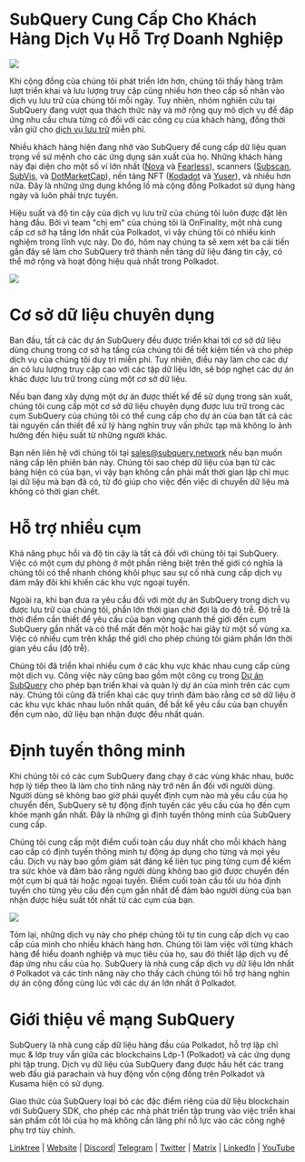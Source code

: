 # SubQuery Cung Cấp Cho Khách Hàng Dịch Vụ Hỗ Trợ Doanh Nghiệp

![](https://miro.medium.com/max/1400/1*z_StqAT5KeaxQLBCm-xpRQ.jpeg)

Khi cộng đồng của chúng tôi phát triển lớn hơn, chúng tôi thấy hàng trăm lượt triển khai và lưu lượng truy cập cũng nhiều hơn theo cấp số nhân vào dịch vụ lưu trữ của chúng tôi mỗi ngày. Tuy nhiên, nhóm nghiên cứu tại SubQuery đang vượt qua thách thức này và mở rộng quy mô dịch vụ để đáp ứng nhu cầu chưa từng có đối với các công cụ của khách hàng, đồng thời vẫn giữ cho [dịch vụ lưu trữ](https://projects.subquery.network/) miễn phí.

Nhiều khách hàng hiện đang nhờ vào SubQuery để cung cấp dữ liệu quan trọng về sứ mệnh cho các ứng dụng sản xuất của họ. Những khách hàng này đại diện cho một số ví lớn nhất ([Nova](https://novawallet.io/) và [Fearless](https://fearlesswallet.io/)), scanners ([Subscan](https://www.subscan.io/), [SubVis](https://www.subvis.io/), và [DotMarketCap](https://dotmarketcap.com/)), nền tảng NFT ([Kodadot](https://kodadot.xyz/) và [Yuser](https://yuser.co/)), và nhiều hơn nữa. Đây là những ứng dụng khổng lồ mà cộng đồng Polkadot sử dụng hàng ngày và luôn phải trực tuyến.

Hiệu suất và độ tin cậy của dịch vụ lưu trữ của chúng tôi luôn được đặt lên hàng đầu. Bởi vì team "chị em" của chúng tôi là OnFinality, một nhà cung cấp cơ sở hạ tầng lớn nhất của Polkadot, vì vậy chúng tôi có nhiều kinh nghiệm trong lĩnh vực này. Do đó, hôm nay chúng ta sẽ xem xét ba cải tiến gần đây sẽ làm cho SubQuery trở thành nền tảng dữ liệu đáng tin cậy, có thể mở rộng và hoạt động hiệu quả nhất trong Polkadot.

![](https://miro.medium.com/max/1200/1*QckhJzjQqw9czpBMRhXgXQ.gif)

# Cơ sở dữ liệu chuyên dụng

Ban đầu, tất cả các dự án SubQuery đều được triển khai tới cơ sở dữ liệu dùng chung trong cơ sở hạ tầng của chúng tôi để tiết kiệm tiền và cho phép dịch vụ của chúng tôi duy trì miễn phí. Tuy nhiên, điều này làm cho các dự án có lưu lượng truy cập cao với các tập dữ liệu lớn, sẽ bóp nghẹt các dự án khác được lưu trữ trong cùng một cơ sở dữ liệu.

Nếu bạn đang xây dựng một dự án được thiết kế để sử dụng trong sản xuất, chúng tôi cung cấp một cơ sở dữ liệu chuyên dụng được lưu trữ trong các cụm SubQuery của chúng tôi có thể cung cấp cho dự án của bạn tất cả các tài nguyên cần thiết để xử lý hàng nghìn truy vấn phức tạp mà không lo ảnh hưởng đến hiệu suất từ những người khác.

Bạn nên liên hệ với chúng tôi tại sales@subquery.network nếu bạn muốn nâng cấp lên phiên bản này. Chúng tôi sao chép dữ liệu của bạn từ các bảng hiện có của bạn, vì vậy bạn không cần phải mất thời gian lập chỉ mục lại dữ liệu mà bạn đã có, từ đó giúp cho việc đến việc di chuyển dữ liệu mà không có thời gian chết.

# Hỗ trợ nhiều cụm

Khả năng phục hồi và độ tin cậy là tất cả đối với chúng tôi tại SubQuery. Việc có một cụm dự phòng ở một phần riêng biệt trên thế giới có nghĩa là chúng tôi có thể nhanh chóng khôi phục sau sự cố nhà cung cấp dịch vụ đám mây đôi khi khiến các khu vực ngoại tuyến.

Ngoài ra, khi bạn đưa ra yêu cầu đối với một dự án SubQuery trong dịch vụ được lưu trữ của chúng tôi, phần lớn thời gian chờ đợi là do độ trễ. Độ trễ là thời điểm cần thiết để yêu cầu của bạn vòng quanh thế giới đến cụm SubQuery gần nhất và có thể mất đến một hoặc hai giây từ một số vùng xa. Việc có nhiều cụm trên khắp thế giới cho phép chúng tôi giảm phần lớn thời gian yêu cầu (độ trễ).

Chúng tôi đã triển khai nhiều cụm ở các khu vực khác nhau cung cấp cùng một dịch vụ. Công việc này cũng bao gồm một công cụ trong [Dự án SubQuery](https://project.subquery.network/) cho phép bạn triển khai và quản lý dự án của mình trên các cụm này. Chúng tôi cũng đã triển khai các quy trình đảm bảo rằng cơ sở dữ liệu ở các khu vực khác nhau luôn nhất quán, để bất kể yêu cầu của bạn chuyển đến cụm nào, dữ liệu bạn nhận được đều nhất quán.

# Định tuyến thông minh

Khi chúng tôi có các cụm SubQuery đang chạy ở các vùng khác nhau, bước hợp lý tiếp theo là làm cho tính năng này trở nên ẩn đối với người dùng. Người dùng sẽ không bao giờ phải quyết định cụm nào mà yêu cầu của họ chuyển đến, SubQuery sẽ tự động định tuyến các yêu cầu của họ đến cụm khỏe mạnh gần nhất. Đây là những gì định tuyến thông minh của SubQuery cung cấp.

Chúng tôi cung cấp một điểm cuối toàn cầu duy nhất cho mỗi khách hàng cao cấp có định tuyến thông minh tự động áp dụng cho từng và mọi yêu cầu. Dịch vụ này bao gồm giám sát đáng kể liên tục ping từng cụm để kiểm tra sức khỏe và đảm bảo rằng người dùng không bao giờ được chuyển đến một cụm bị quá tải hoặc ngoại tuyến. Điểm cuối toàn cầu tối ưu hóa định tuyến cho từng yêu cầu đến cụm gần nhất để đảm bảo người dùng của bạn nhận được hiệu suất tốt nhất từ các cụm của bạn.

![](https://miro.medium.com/max/1000/0*DNXDiABzli0et1MU)

Tóm lại, những dịch vụ này cho phép chúng tôi tự tin cung cấp dịch vụ cao cấp của mình cho nhiều khách hàng hơn. Chúng tôi làm việc với từng khách hàng để hiểu doanh nghiệp và mục tiêu của họ, sau đó thiết lập dịch vụ để đáp ứng nhu cầu của họ. SubQuery là nhà cung cấp dịch vụ dữ liệu lớn nhất ở Polkadot và các tính năng này cho thấy cách chúng tôi hỗ trợ hàng nghìn dự án cộng đồng cùng lúc với các dự án lớn nhất ở Polkadot.

# Giới thiệu về mạng SubQuery

SubQuery là nhà cung cấp dữ liệu hàng đầu của Polkadot, hỗ trợ lập chỉ mục & lớp truy vấn giữa các blockchains Lớp-1 (Polkadot) và các ứng dụng phi tập trung. Dịch vụ dữ liệu của SubQuery đang được hầu hết các trang web đấu giá parachain và huy động vốn cộng đồng trên Polkadot và Kusama hiện có sử dụng.

Giao thức của SubQuery loại bỏ các đặc điểm riêng của dữ liệu blockchain với SubQuery SDK, cho phép các nhà phát triển tập trung vào việc triển khai sản phẩm cốt lõi của họ mà không cần lãng phí nỗ lực vào các công nghệ phụ trợ tùy chỉnh.

[Linktree](https://linktr.ee/subquerynetwork)  |  [Website](https://subquery.network/)  |  [Discord](https://discord.com/invite/78zg8aBSMG)|  [Telegram](https://t.me/subquerynetwork)  |  [Twitter](https://twitter.com/subquerynetwork)  |  [Matrix](https://matrix.to/#/#subquery:matrix.org)  |  [LinkedIn](https://www.linkedin.com/company/subquery)  |  [YouTube](https://www.youtube.com/channel/UCi1a6NUUjegcLHDFLr7CqLw)
